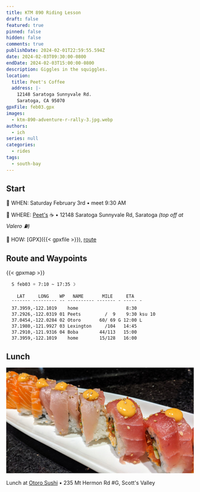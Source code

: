 ```yaml
---
title: KTM 890 Riding Lesson
draft: false
featured: true
pinned: false
hidden: false
comments: true
publishDate: 2024-02-01T22:59:55.594Z
date: 2024-02-03T09:30:00-0800
endDate: 2024-02-03T15:00:00-0800
description: Giggles in the squiggles.
location:
  title: Peet's Coffee
  address: |-
    12148 Saratoga Sunnyvale Rd.
    Saratoga, CA 95070
gpxFile: feb03.gpx
images:
  - ktm-890-adventure-r-rally-3.jpg.webp
authors:
  - ich
series: null
categories:
  - rides
tags:
  - south-bay
---
```

## Start

🔹 WHEN: Saturday February 3rd • meet 9:30 AM

🔹 WHERE: [Peet's](https://www.google.com/maps/place/37.2926,-122.0319) ☕️ • 12148 Saratoga Sunnyvale Rd, Saratoga *(top off at Valero ⛽)*

🔹 HOW: [GPX]({{< gpxfile >}}), [route](https://onthegomap.com/s/a828redc)

## Route and Waypoints

{{< gpxmap >}}

```text
  S feb03 ☼ 7:10 ~ 17:35 ☽

    LAT     LONG    WP   NAME       MILE     ETA
  ¯¯¯¯¯¯¯ ¯¯¯¯¯¯¯¯¯ ¯¯ ¯¯¯¯¯¯¯¯¯¯ ¯¯¯¯¯¯¯ ¯ ¯¯¯¯¯ ¯
  37.3959,-122.1019    home                  8:30
  37.2926,-122.0319 01 Peets         /  9    9:30 ksu 10
  37.0454,-122.0284 02 Otoro       60/ 69 G 12:00 L
  37.1980,-121.9927 03 Lexington     /104   14:45
  37.2910,-121.9316 04 Boba        44/113   15:00
  37.3959,-122.1019    home        15/128   16:00
```

## Lunch

![Otoro Sushi](otoro.jpg "Otoro Sushi")

Lunch at [Otoro Sushi](https://www.facebook.com/OtoroSushiScottsValley/) • 235 Mt Hermon Rd #G, Scott's Valley
